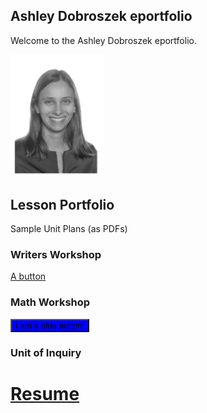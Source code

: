 ## Ashley Dobroszek eportfolio

Welcome to the Ashley Dobroszek eportfolio.


<img src="photo.PNG" alt="drawing" width="150"/>



## Lesson Portfolio

Sample Unit Plans (as PDFs)


### Writers Workshop

<a href="{{ site.github.repository_url }}" class="btn">A button</a>

### Math Workshop

<button style="background-color: blue;" href="{{ site.github.repository_url }}" type="button">
I am a blue button!
</button>

### Unit of Inquiry




# [Resume](Resume_Ashley_Dobroszek.pdf)
